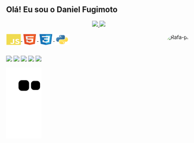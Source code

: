 ## Olá! Eu sou o Daniel Fugimoto

<div align="center">
  <a href="https://github.com/DanielFugimoto">
  <img height="160em" src="https://github-readme-stats.vercel.app/api?username=danielfugimoto&show_icons=true&theme=dark&include_all_commits=true&count_private=true"/>
  <img height="160em" src="https://github-readme-stats.vercel.app/api/top-langs/?username=danielfugimoto&layout=compact&langs_count=7&theme=dark"/>
</div>
<div style="display: inline_block"><br>
  <img align="center" alt="Dan-Js" height="30" width="40" src="https://raw.githubusercontent.com/devicons/devicon/master/icons/javascript/javascript-plain.svg">
  <img align="center" alt="Dan-HTML" height="30" width="40" src="https://raw.githubusercontent.com/devicons/devicon/master/icons/html5/html5-original.svg">
  <img align="center" alt="Dan-CSS" height="30" width="40" src="https://raw.githubusercontent.com/devicons/devicon/master/icons/css3/css3-original.svg">
  <img align="center" alt="Dan-Python" height="30" width="40" src="https://raw.githubusercontent.com/devicons/devicon/master/icons/python/python-original.svg">
  <img align="right" alt="Rafa-pic" height="150" style="border-radius:50px;" src="https://i.picasion.com/pic92/ef742c51cf88419f50071ec8a0b9eebc.gif">
</div>
 </div>
 
 ##
 
 <div> 
   <a href="https://instagram.com/danielfugimoto" target="_blank"><img src="https://img.shields.io/badge/-Instagram-%23E4405F?style=for-the-badge&logo=instagram&logoColor=white"></a>
 	<a href="https://www.twitch.tv/fugimoto" target="_blank"><img src="https://img.shields.io/badge/Twitch-9146FF?style=for-the-badge&logo=twitch&logoColor=white"></a>
  <a href = "mailto:danielfugimoto@gmail.com"><img src="https://img.shields.io/badge/-Gmail-%23333?style=for-the-badge&logo=gmail&logoColor=white"></a>
  <a href="https://www.linkedin.com/in/daniel-fugimoto-931360218/" target="_blank"><img src="https://img.shields.io/badge/-LinkedIn-%230077B5?style=for-the-badge&logo=linkedin&logoColor=white"></a>
  <a href = "https://danielfugimoto.github.io/dfugimoto.github.io/index.html"><img src="https://img.shields.io/badge/-site-%23E4405F?style=for-the-badge&logo=website&logoColor=white"></a>
 
  ![Snake animation](https://github.com/danielfugimoto/danielfugimoto/blob/output/github-contribution-grid-snake.svg)
 
</div>

